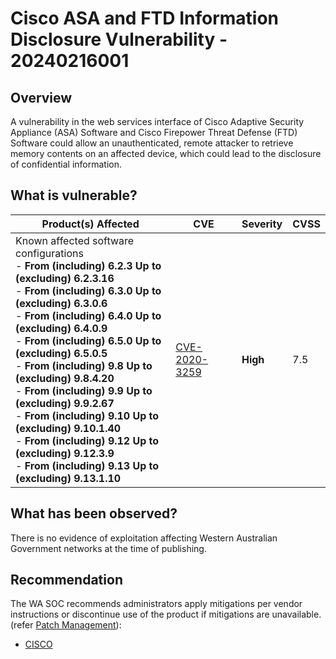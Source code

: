 # Cisco ASA and FTD Information Disclosure Vulnerability - 20240216001

## Overview

A vulnerability in the web services interface of Cisco Adaptive Security Appliance (ASA) Software and Cisco Firepower Threat Defense (FTD) Software could allow an unauthenticated, remote attacker to retrieve memory contents on an affected device, which could lead to the disclosure of confidential information.

## What is vulnerable?

| Product(s) Affected                                                                                                                                                                                                                                                              | CVE                                                                                                                                    | Severity     | CVSS |
| -------------------------------------------------------------------------------------------------------------------------------------------------------------------------------------------------------------------------------------------------------------------------------- | -------------------------------------------------------------------------------------------------------------------------------------- | ------------ | ---- |
| Known affected software configurations <br />-  **From (including) 6.2.3 Up to (excluding) 6.2.3.16**  <br />-  **From (including) 6.3.0 Up to (excluding) 6.3.0.6**  <br />- **From (including) 6.4.0 Up to (excluding) 6.4.0.9** <br />- **From (including) 6.5.0 Up to (excluding) 6.5.0.5** <br />- **From (including) 9.8 Up to (excluding) 9.8.4.20** <br />- **From (including) 9.9 Up to (excluding) 9.9.2.67** <br />- **From (including) 9.10 Up to (excluding) 9.10.1.40**<br />- **From (including) 9.12 Up to (excluding) 9.12.3.9**<br />- **From (including) 9.13 Up to (excluding) 9.13.1.10** | [CVE-2020-3259](https://nvd.nist.gov/vuln/detail/CVE-2020-3259#range-6839691)  | **High** | 7.5 |

## What has been observed?

There is no evidence of exploitation affecting Western Australian Government networks at the time of publishing.

## Recommendation

The WA SOC recommends administrators apply mitigations per vendor instructions or discontinue use of the product if mitigations are unavailable. (refer [Patch Management](../guidelines/patch-management.md)):

- [CISCO](https://sec.cloudapps.cisco.com/security/center/content/CiscoSecurityAdvisory/cisco-sa-asaftd-info-disclose-9eJtycMB)
